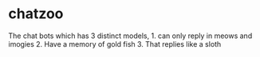 # chatzoo
The chat bots which has 3 distinct models, 1. can only reply in meows and imogies 2. Have a memory of gold fish 3. That replies like a sloth
